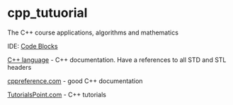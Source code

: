 # cpp_tutuorial
The C++ course applications, algorithms and mathematics

IDE: [Code Blocks]

[C++ language] - C++ documentation. Have a references to all STD and STL headers

[cppreference.com] - good C++ documentation

[TutorialsPoint.com] - C++ tutorials



   [cppreference.com]: <https://en.cppreference.com/>
   
   [C++ language]: <https://www.cplusplus.com/>
   
   [TutorialsPoint.com]: <https://www.tutorialspoint.com/cplusplus/>
   
   [Code Blocks]: <https://www.codeblocks.org/>
